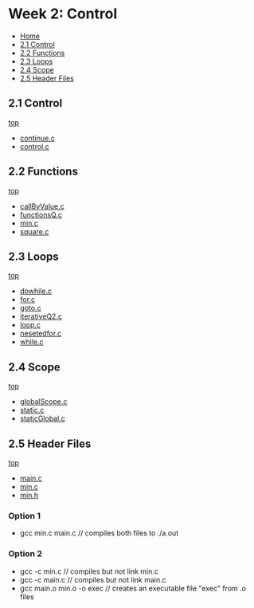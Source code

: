 # Week 2: Control
- [Home](https://github.com/danjshannon/cps-500-programming-and-data-structures#cps-500-programming-and-data-structures)
- [2.1 Control](#21-Control)
- [2.2 Functions](#22-Functions) 
- [2.3 Loops](#23-Loops)
- [2.4 Scope](#24-Scope)
- [2.5 Header Files](#25-header-files)
## 2.1 Control
[top](#week-2-control)
- [continue.c](./continue.c)
- [control.c](./control.c)

## 2.2 Functions
[top](#week-2-control)
- [callByValue.c](./callByValue.c)
- [functionsQ.c](./functionsQ.c)
- [min.c](./min.c)
- [square.c](./square.c)

## 2.3 Loops
[top](#week-2-control)
- [dowhile.c](./dowhile.c)
- [for.c](./for.c)
- [goto.c](./goto.c)
- [iterativeQ2.c](./iteraticeQ2.c)
- [loop.c](./loop.c)
- [nesetedfor.c](./nestedfor.c)
- [while.c](./while.c)

## 2.4 Scope
[top](#week-2-control)
- [globalScope.c](./globalScope.c)
- [static.c](./static.c)
- [staticGlobal.c](./staticGlobal.c)

## 2.5 Header Files
[top](#week-2-control)
- [main.c](./headerFiles/main.c)
- [min.c](./headerFiles/min.c)
- [min.h](./headerFiles/min.h)
### Option 1
- gcc min.c main.c // compiles both files to ./a.out
### Option 2
- gcc -c min.c // compiles but not link min.c
- gcc -c main.c // compiles but not link main.c
- gcc main.o min.o -o exec // creates an executable file "exec" from .o files